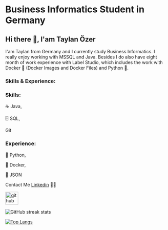 # Business Informatics Student in Germany
## Hi there 👋, I'am Taylan Özer

I'am Taylan from Germany and I currently study Business Informatics. I really enjoy working with MSSQL and Java. Besides I do also have eight month of work experience with Label Studio, which includes the work with Docker 🐳 (Docker Images and Docker Files) and Python 🐍.

### Skills & Experience: 

### Skills:

☕ Java, 

🗄️ SQL,

  Git

### Experience:

🐍 Python, 
  
🐳 Docker,

📜 JSON
  
Contact Me [Linkedin](https://www.linkedin.com/in/taylan-özer-ab6890143/) 👨‍💻

[<img src='https://cdn.jsdelivr.net/npm/simple-icons@3.0.1/icons/github.svg' alt='github' height='40'>](https://github.com/tBuddy00)  

![GitHub streak stats](https://streak-stats.demolab.com/?user=tBuddy00)  

[![Top Langs](https://github-readme-stats.vercel.app/api/top-langs/?username=tBuddy00)](https://github.com/anuraghazra/github-readme-stats)
